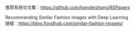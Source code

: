 推荐系统论文集：https://github.com/hongleizhang/RSPapers  

Recommending Similar Fashion Images with Deep Learning  
链接：https://blog.floydhub.com/similar-fashion-images/
